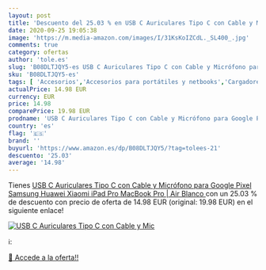 ```yaml
---
layout: post
title: 'Descuento del 25.03 % en USB C Auriculares Tipo C con Cable y Mic'
date: 2020-09-25 19:05:38
image: 'https://m.media-amazon.com/images/I/31KsKoIZCdL._SL400_.jpg'
comments: true
category: ofertas
author: 'tole.es'
slug: 'B08DLTJQY5-es USB C Auriculares Tipo C con Cable y Micrófono para Google...'
sku: 'B08DLTJQY5-es'
tags: [ 'Accesorios','Accesorios para portátiles y netbooks','Cargadores y adaptadores para portátiles y netbooks','Cargadores y bases de carga para portátiles y netbooks','Informática','ipad', ]
actualPrice: 14.98 EUR
currency: EUR
price: 14.98
comparePrice: 19.98 EUR
prodname: 'USB C Auriculares Tipo C con Cable y Micrófono para Google Pixel  Samsung  Huawei  Xiaomi  iPad Pro  MacBook Pro | Air  Blanco '
country: 'es'
flag: '🇪🇸'
brand: ''
buyurl: 'https://www.amazon.es/dp/B08DLTJQY5/?tag=tolees-21'
descuento: '25.03'
average: '14.98'
---
```


Tienes [USB C Auriculares Tipo C con Cable y Micrófono para Google Pixel  Samsung  Huawei  Xiaomi  iPad Pro  MacBook Pro | Air  Blanco ](https://www.amazon.es/dp/B08DLTJQY5/?tag=tolees-21) con un 25.03 % de descuento con precio de oferta de 14.98 EUR (original: 19.98 EUR) en el siguiente enlace!

[![USB C Auriculares Tipo C con Cable y Mic](https://m.media-amazon.com/images/I/31KsKoIZCdL._SL400_.jpg)](https://www.amazon.es/dp/B08DLTJQY5/?tag=tolees-21)

ℹ️:


[🛒 Accede a la oferta!!](https://www.amazon.es/dp/B08DLTJQY5/?tag=tolees-21)

